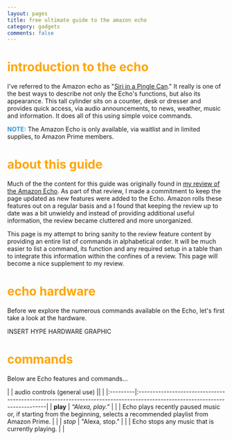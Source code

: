 ```yaml
---
layout: pages
title: free ultimate guide to the amazon echo
category: gadgets
comments: false
---
```

# <font color="orange">introduction to the echo</font>

I've referred to the Amazon echo as "[Siri in a Pingle Can][3ee33dfb]." It really is one of the best ways to describe not only the Echo's functions, but also its appearance. This tall cylinder sits on a counter, desk or dresser and provides quick access, via audio announcements, to news, weather, music and information. It does all of this using simple voice commands.

**<font color="#3498DB">NOTE:</font>** The Amazon Echo is only available, via waitlist and in limited supplies, to Amazon Prime members.

  [3ee33dfb]: http://www.stevencombs.com/gadgets/2015/02/21/amazon-echo-review.html "Amazon Echo is Siri in a Pringle® can"

# <font color="orange">about this guide</font>

Much of the the content for this guide was originally found in [my review of the Amazon Echo][b9115e58]. As part of that review, I made a commitment to keep the page updated as new features were added to the Echo. Amazon rolls these features out on a regular basis and a I found that keeping the review up to date was a bit unwieldy and instead of providing additional useful information, the review became cluttered and more unorganized.

This page is my attempt to bring sanity to the review feature content by providing an entire list of commands in alphabetical order. It will be much easier to list a command, its function and any required setup in a table than to integrate this information within the confines of a review. This page will become a nice supplement to my review.

  [b9115e58]: http://www.stevencombs.com/gadgets/2015/02/21/amazon-echo-review.html "Amazon Echo is Siri in a Pringle® can"

# <font color="orange">echo hardware</font>

Before we explore the numerous commands available on the Echo, let's first take a look at the hardware.

INSERT HYPE HARDWARE GRAPHIC

# <font color="orange">commands</font>

Below are Echo features and commands…

|          | audio controls (general use)     ||                                                                                        |
|:---------|:---------------------------------------------------------------------------------------------------------------------------|
| **play** | _“Alexa, play.”_                                                                                                           |
|          | Echo plays recently paused music or, if starting from the beginning, selects a recommended playlist from Amazon Prime. |   |
| _stop_   | "Alexa, stop."                                                                                                             |
|          | Echo stops any music that is currently playing.                                                                          | |

